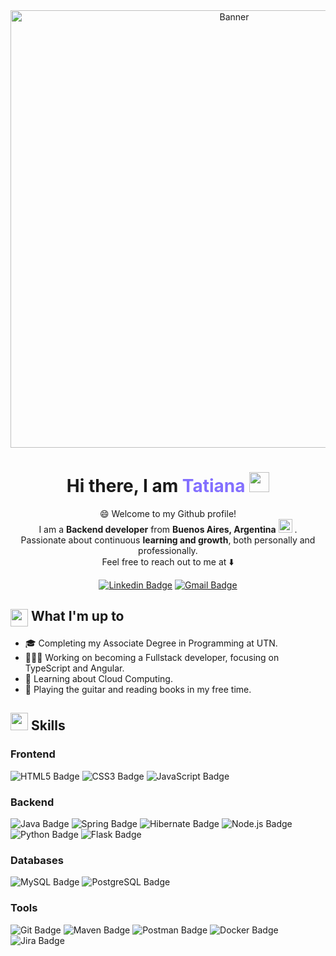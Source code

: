 <div align="center">
  <img  width=700px align="center" alt="Banner" src="https://user-images.githubusercontent.com/74038190/212750155-3ceddfbd-19d3-40a3-87af-8d329c8323c4.gif" />


  <h1>Hi there, I am <span style="color:#836FFF;">Tatiana</span>
    <img src="https://media.giphy.com/media/hvRJCLFzcasrR4ia7z/giphy.gif" width="32">
  </h1>

  <p>😄 Welcome to my Github profile!<br />
  I am a <b>Backend developer</b> from <b>Buenos Aires, Argentina</b>
  <img 
    src="https://upload.wikimedia.org/wikipedia/commons/d/da/Flag_of_Argentina-Animated.gif" 
    width="22" /> 
  .<br />
  Passionate about continuous <b>learning and growth</b>, both personally and professionally. <br /> Feel free to reach out to me at ⬇️</p>

  [![Linkedin Badge](https://img.shields.io/badge/-gutierreztatiana-blue?style=flat-square&logo=Linkedin&logoColor=white&link=https://www.linkedin.com/in/jignesh-patel-63279b190/)](https://www.linkedin.com/in/gutierrez-tatiana/)
  [![Gmail Badge](https://img.shields.io/badge/-tatiana7gutierrez@gmail.com-c14438?style=flat-square&logo=Gmail&logoColor=white&link=tatiana7gutierrez@gmail.com)](tatiana7gutierrez@gmail.com) 
</div>

<!-- What I'm up to-->
<div>
    <h2>
      <img align="center"
           src="https://emojis.slackmojis.com/emojis/images/1584726375/8272/blob-cool.gif?1584726375" width="28" 
      />
      What I'm up to
    </h2>
    <ul>
        <li>🎓 Completing my Associate Degree in Programming at UTN.</li>
        <li>👨🏻‍💻 Working on becoming a Fullstack developer, focusing on TypeScript and Angular.</li>
        <li>🧐 Learning about Cloud Computing.</li>
        <li>💙 Playing the guitar and reading books in my free time.</li>
    </ul>
</div>


<!-- Skills -->
<div>
    <h2><img src = "https://media2.giphy.com/media/QssGEmpkyEOhBCb7e1/giphy.gif?cid=ecf05e47a0n3gi1bfqntqmob8g9aid1oyj2wr3ds3mg700bl&rid=giphy.gif" width = 28px> Skills</h2>
    <div>
        <h3>Frontend</h2>
        <img alt="HTML5 Badge" src="https://img.shields.io/badge/-HTML5-000000?style=flat&logo=HTML5">
        <img alt="CSS3 Badge" src="https://img.shields.io/badge/-CSS3-000000?style=flat&logo=CSS3&logoColor=1572B6">
        <img alt="JavaScript Badge" src="https://img.shields.io/badge/-JavaScript-000000?style=flat&logo=JavaScript">
    </div>
    <div>
        <h3>Backend</h2>
        <img alt="Java Badge" src="https://img.shields.io/badge/-Java-000000?style=flat&logo=openjdk&logoColor=ED8B00">
        <img alt="Spring Badge" src="https://img.shields.io/badge/-Spring-000000?style=flat&logo=spring&logoColor=6DB33F?">
        <img alt="Hibernate Badge" src="https://img.shields.io/badge/Hibernate-000000?style=flat&logo=Hibernate&logoColor=59666C">
        <img alt="Node.js Badge" src="https://img.shields.io/badge/-Node.js-000000?style=flat&logo=node.js&logoColor=43853D">
        <img alt="Python Badge" src="https://img.shields.io/badge/-Python-000000?style=flat&logo=python">
        <img alt="Flask Badge" src="https://img.shields.io/badge/-Flask-000000?style=flat&logo=Flask"> 
    </div>
     <div>
        <h3>Databases</h2>
        <img alt="MySQL Badge" src="https://img.shields.io/badge/-MySQL-000000?style=flat&logo=MySQL">
        <img alt="PostgreSQL Badge" src="https://img.shields.io/badge/-PostgreSQL-000000?style=flat&logo=postgresql&logoColor=316192">
    </div>
    <div>
        <h3>Tools</h2>
        <img alt="Git Badge" src="https://img.shields.io/badge/-Git-000000?style=flat&logo=git&logoColor=F05032">
        <img alt="Maven Badge" src="https://img.shields.io/badge/Maven-000000?style=flat&logo=Apache%20Maven&logoColor=C71A36">
        <img alt="Postman Badge" src="https://img.shields.io/badge/Postman-000000?style=flat&logo=postman&logoColor=FF6C37">
        <img alt="Docker Badge" src="https://img.shields.io/badge/Docker-000000.svg?flat&logo=docker&logoColor=%230db7ed">
        <img alt="Jira Badge" src="https://img.shields.io/badge/Jira-000000?style=flat&logo=Jira&logoColor=0052CC">  
    </div>
</div>

